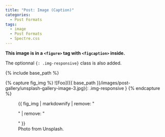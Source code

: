 ```yaml
---
title: "Post: Image (Caption)"
categories:
  - Post Formats
tags:
  - image
  - Post Formats
  - Spectre.css
---
```


**This image is in a `<figure>` tag with `<figcaption>` inside.**

The optionnal `{: .img-responsive}` class is also added.

{% include base_path %}

{% capture fig_img %}
![Foo]({{ base_path }}/images/post-gallery/unsplash-gallery-image-3.jpg){: .img-responsive }
{% endcapture %}

<figure class="figure">
  {{ fig_img | markdownify | remove: "<p>" | remove: "</p>" }}
  <figcaption class="figure-caption">Photo from Unsplash.</figcaption>
</figure>
